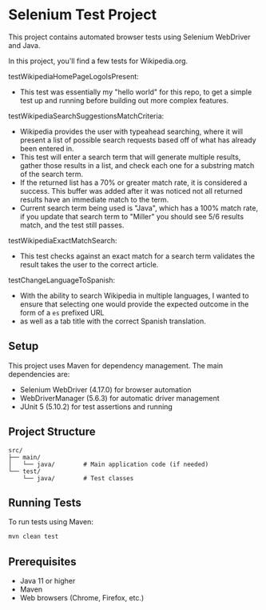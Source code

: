 # Selenium Test Project

This project contains automated browser tests using Selenium WebDriver and Java.

In this project, you'll find a few tests for Wikipedia.org.

testWikipediaHomePageLogoIsPresent:

 - This test was essentially my "hello world" for this repo, to get a simple test up and running before building out more complex features.
   
testWikipediaSearchSuggestionsMatchCriteria:
 - Wikipedia provides the user with typeahead searching, where it will present a list of possible search requests based off of what has already been entered in.
 - This test will enter a search term that will generate multiple results, gather those results in a list, and check each one for a substring match of the search term.
 - If the returned list has a 70% or greater match rate, it is considered a success.  This buffer was added after it was noticed not all returned results have an immediate match to the term.
 - Current search term being used is "Java", which has a 100% match rate, if you update that search term to "Miller" you should see 5/6 results match, and the test still passes.

testWikipediaExactMatchSearch:
 - This test checks against an exact match for a search term validates the result takes the user to the correct article.

testChangeLanguageToSpanish:
 - With the ability to search Wikipedia in multiple languages, I wanted to ensure that selecting one would provide the expected outcome in the form of a `es` prefixed URL
 - as well as a tab title with the correct Spanish translation. 
## Setup

This project uses Maven for dependency management. The main dependencies are:

- Selenium WebDriver (4.17.0) for browser automation
- WebDriverManager (5.6.3) for automatic driver management
- JUnit 5 (5.10.2) for test assertions and running

## Project Structure

```
src/
├── main/
│   └── java/        # Main application code (if needed)
└── test/
    └── java/        # Test classes 
```

## Running Tests

To run tests using Maven:

```bash
mvn clean test
```

## Prerequisites

- Java 11 or higher
- Maven
- Web browsers (Chrome, Firefox, etc.) 
